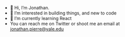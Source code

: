 - 👋 Hi, I’m Jonathan.
- 👀 I’m interested in building things, and new to code
- 🌱 I’m currently learning React
- You can reach me on Twitter or shoot me an email at jonathan.pierre@yale.edu

<!---
joenate/joenate is a ✨ special ✨ repository because its `README.md` (this file) appears on your GitHub profile.
You can click the Preview link to take a look at your changes.
--->
